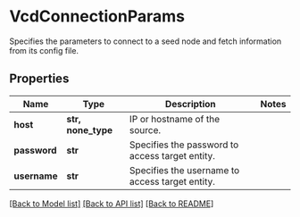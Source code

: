 # VcdConnectionParams

Specifies the parameters to connect to a seed node and fetch information from its config file.

## Properties
Name | Type | Description | Notes
------------ | ------------- | ------------- | -------------
**host** | **str, none_type** | IP or hostname of the source. | 
**password** | **str** | Specifies the password to access target entity. | 
**username** | **str** | Specifies the username to access target entity. | 

[[Back to Model list]](../README.md#documentation-for-models) [[Back to API list]](../README.md#documentation-for-api-endpoints) [[Back to README]](../README.md)


